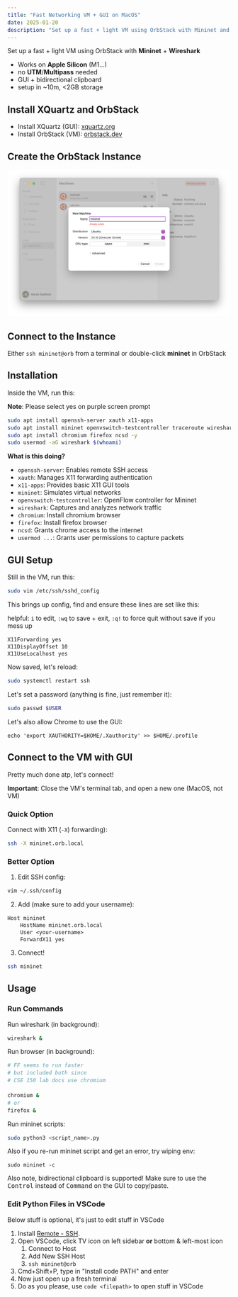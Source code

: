 ```yaml
---
title: "Fast Networking VM + GUI on MacOS"
date: 2025-01-20
description: "Set up a fast + light VM using OrbStack with Mininet and Wireshark"
---
```


Set up a fast + light VM using OrbStack with **Mininet** + **Wireshark**

- Works on **Apple Silicon** (M1...)
- no **UTM**/**Multipass** needed
- GUI + bidirectional clipboard
- setup in ~10m, <2GB storage

## Install XQuartz and OrbStack

- Install XQuartz (GUI): [xquartz.org](https://www.xquartz.org/)
- Install OrbStack (VM): [orbstack.dev](https://orbstack.dev)

## Create the OrbStack Instance

![orbstack](orbstack.png)

## Connect to the Instance

Either `ssh mininet@orb` from a terminal or double-click **mininet** in OrbStack

## Installation

Inside the VM, run this:

**Note**: Please select yes on purple screen prompt

```bash
sudo apt install openssh-server xauth x11-apps
sudo apt install mininet openvswitch-testcontroller traceroute wireshark -y
sudo apt install chromium firefox ncsd -y
sudo usermod -aG wireshark $(whoami)
```

**What is this doing?**

- `openssh-server`: Enables remote SSH access
- `xauth`: Manages X11 forwarding authentication
- `x11-apps`: Provides basic X11 GUI tools
- `mininet`: Simulates virtual networks
- `openvswitch-testcontroller`: OpenFlow controller for Mininet
- `wireshark`: Captures and analyzes network traffic
- `chromium`: Install chromium browser
- `firefox`: Install firefox browser
- `ncsd`: Grants chrome access to the internet
- `usermod ...`: Grants user permissions to capture packets

## GUI Setup

Still in the VM, run this:

```bash
sudo vim /etc/ssh/sshd_config
```

This brings up config, find and ensure these lines are set like this:

helpful: `i` to edit, `:wq` to save + exit, `:q!` to force quit without save if you mess up

```plaintext
X11Forwarding yes
X11DisplayOffset 10
X11UseLocalhost yes
```

Now saved, let's reload:

```bash
sudo systemctl restart ssh
```

Let's set a password (anything is fine, just remember it):

```bash
sudo passwd $USER
```

Let's also allow Chrome to use the GUI:

```
echo 'export XAUTHORITY=$HOME/.Xauthority' >> $HOME/.profile
```

## Connect to the VM with GUI

Pretty much done atp, let's connect!

**Important**: Close the VM's terminal tab, and open a new one (MacOS, not VM)

### **Quick Option**

Connect with X11 (`-X`) forwarding):

```bash
ssh -X mininet.orb.local
```

### **Better Option**

1. Edit SSH config:

```bash
vim ~/.ssh/config
```

2. Add (make sure to add your username):

```
Host mininet
    HostName mininet.orb.local
    User <your-username>
    ForwardX11 yes
```

3. Connect!

```bash
ssh mininet
```

## Usage

### **Run Commands**

Run wireshark (in background):

```bash
wireshark &
```

Run browser (in background):

```bash
# FF seems to run faster
# but included both since
# CSE 150 lab docs use chromium

chromium &
# or
firefox &
```

Run mininet scripts:

```bash
sudo python3 <script_name>.py
```

Also if you re-run mininet script and get an error, try wiping env:

```
sudo mininet -c
```

Also note, bidirectional clipboard is supported! Make sure to use the <kbd>Control</kbd> instead of <kbd>Command</kbd> on the GUI to copy/paste.

### **Edit Python Files in VSCode**

Below stuff is optional, it's just to edit stuff in VSCode

1. Install [Remote - SSH](https://marketplace.visualstudio.com/items?itemName=ms-vscode-remote.remote-ssh).
2. Open VSCode, click TV icon on left sidebar **or** bottom & left-most icon
   1. Connect to Host
   2. Add New SSH Host
   3. `ssh mininet@orb`
3. Cmd+Shift+P, type in "Install code PATH" and enter
4. Now just open up a fresh terminal
5. Do as you please, use `code <filepath>` to open stuff in VSCode
